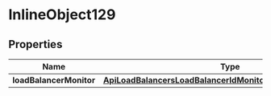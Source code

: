 

# InlineObject129

## Properties

Name | Type | Description | Notes
------------ | ------------- | ------------- | -------------
**loadBalancerMonitor** | [**ApiLoadBalancersLoadBalancerIdMonitorsLoadBalancerMonitor**](ApiLoadBalancersLoadBalancerIdMonitorsLoadBalancerMonitor.md) |  |  [optional]



